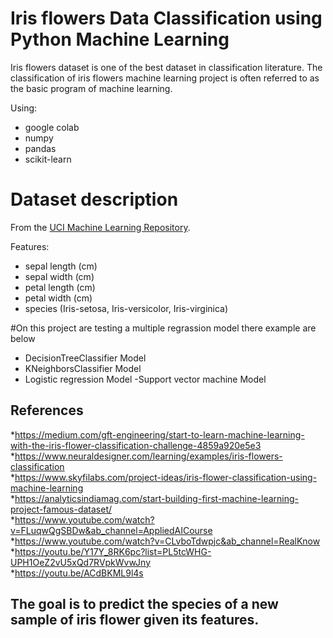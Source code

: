 
# Iris  flowers Data Classification using Python Machine Learning

Iris flowers dataset is one of the best dataset in classification literature. The classification of iris flowers machine learning project is often referred to as the basic program of machine learning. 

Using:
* google colab
* numpy
* pandas
* scikit-learn

# Dataset description
From the [UCI Machine Learning Repository](https://archive.ics.uci.edu/ml/datasets/Iris).

Features:
* sepal length (cm)
* sepal width (cm)
* petal length (cm)
* petal width (cm)
* species (Iris-setosa, Iris-versicolor, Iris-virginica)

#On this project are testing a multiple regrassion model there example are below
 - DecisionTreeClassifier Model
 - KNeighborsClassifier Model
 - Logistic regression Model
 -Support vector machine  Model



## References
*https://medium.com/gft-engineering/start-to-learn-machine-learning-with-the-iris-flower-classification-challenge-4859a920e5e3<br/>
*https://www.neuraldesigner.com/learning/examples/iris-flowers-classification<br/>
*https://www.skyfilabs.com/project-ideas/iris-flower-classification-using-machine-learning<br/>
*https://analyticsindiamag.com/start-building-first-machine-learning-project-famous-dataset/<br/>
*https://www.youtube.com/watch?v=FLuqwQgSBDw&ab_channel=AppliedAICourse<br/>
*https://www.youtube.com/watch?v=CLvboTdwpjc&ab_channel=RealKnow<br/>
*https://youtu.be/Y17Y_8RK6pc?list=PL5tcWHG-UPH1OeZ2vU5xQd7RVpkWvwJny<br/>
*https://youtu.be/ACdBKML9l4s<br/>


## The goal is to predict the species of a new sample of iris flower given its features.


